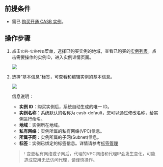 ## 前提条件
- 需已 [购买开通 CASB 实例](https://cloud.tencent.com/document/product/1303/53298)。

## 操作步骤
1. 点击`实例-实例列表`菜单，选择已购买实例的地域，查看已购买的[实例列表](https://console.cloud.tencent.com/casb)。点击需要操作的实例ID，进入实例详情页面。

   ![](https://qcloudimg.tencent-cloud.cn/raw/8a6e4070f60ec23f1f867f315382ef9e.png)

2. 选择“基本信息”标签，可查看和编辑实例的基本信息。

   ![](https://qcloudimg.tencent-cloud.cn/raw/428925ef4f528ffd670004d782c939dc.png)

    信息说明：
     - **实例 ID**：购买实例后，系统自动生成的唯一 ID。
     - **实例名称**：系统默认的名称为 casb-default，您可以通过修改名称，给实例进行命名。
     - **地域**：实例所在地域。
     - **私有网络**：实例所属的私有网络(VPC)信息。
     - **所属子网**：实例所属的子网(Subnet)信息。
     - **标签**：实例已绑定的标签信息。详情请参考[标签管理](https://cloud.tencent.com/document/product/1303/77519)
      
    >! 变更私有网络或子网后，代理的VPC网络和代理IP会发生变化，可能造成应用无法访问代理，请谨慎操作。